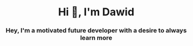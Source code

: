 <h1 align="center">Hi 👋, I'm Dawid</h1>
<h3 align="center">Hey, I'm a motivated future developer with a desire to always learn more</h3>

<h3 align="left">
<p align="left">
</p>
